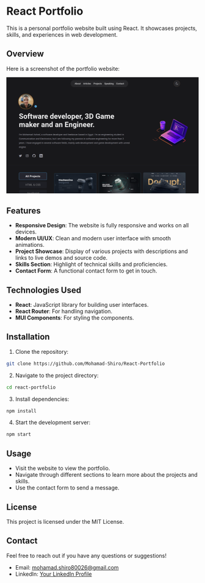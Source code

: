 # React Portfolio

This is a personal portfolio website built using React. It showcases projects, skills, and experiences in web development.

## Overview

Here is a screenshot of the portfolio website:

![Portfolio Screenshot](Screenshot-From-2024-12-14-20-24-04.png)


## Features

- **Responsive Design**: The website is fully responsive and works on all devices.
- **Modern UI/UX**: Clean and modern user interface with smooth animations.
- **Project Showcase**: Display of various projects with descriptions and links to live demos and source code.
- **Skills Section**: Highlight of technical skills and proficiencies.
- **Contact Form**: A functional contact form to get in touch.

## Technologies Used

- **React**: JavaScript library for building user interfaces.
- **React Router**: For handling navigation.
- **MUI Components**: For styling the components.

## Installation

1. Clone the repository:
  ```bash
  git clone https://github.com/Mohamad-Shiro/React-Portfolio
  ```
2. Navigate to the project directory:
  ```bash
  cd react-portfolio
  ```
3. Install dependencies:
  ```bash
  npm install
  ```
4. Start the development server:
  ```bash
  npm start
  ```

## Usage

- Visit the website to view the portfolio.
- Navigate through different sections to learn more about the projects and skills.
- Use the contact form to send a message.

## License

This project is licensed under the MIT License.

## Contact

Feel free to reach out if you have any questions or suggestions!

- Email: mohamad.shiro80026@gmail.com
- LinkedIn: [Your LinkedIn Profile](https://www.linkedin.com/in/mohamad-ashraf-mahmoud/)
